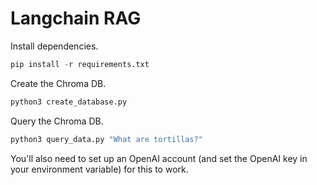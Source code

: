 # Langchain RAG 

Install dependencies.

```python
pip install -r requirements.txt
```

Create the Chroma DB.

```python
python3 create_database.py
```

Query the Chroma DB.

```python
python3 query_data.py "What are tortillas?"
```

You'll also need to set up an OpenAI account (and set the OpenAI key in your environment variable) for this to work.
